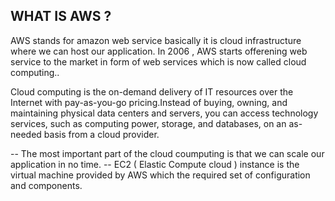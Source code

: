 ## WHAT IS AWS  ?

AWS stands for amazon web service basically it is cloud infrastructure where we can host our application.
In 2006 , AWS starts offerening web service to the market in form of web services which is now called cloud computing..

Cloud computing is the on-demand delivery of IT resources over the Internet with pay-as-you-go pricing.Instead of buying, owning, and maintaining physical data centers and servers, you can access technology services, such as computing power, storage, and databases, on an as-needed basis from a cloud provider.

-- The most important part of the cloud coumputing is that we can scale our application in no time.
-- EC2 ( Elastic Compute cloud ) instance is the virtual machine provided by AWS which the required set of configuration and components. 










